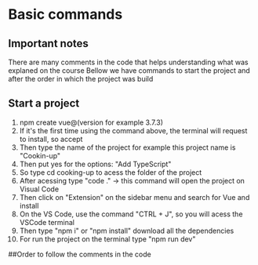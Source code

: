 # Basic commands

## Important notes
There are many comments in the code that helps understanding what was explaned on the course
Bellow we have commands to start the project and after the order in which the project was build 

## Start a project 
1. npm create vue@(version for example 3.7.3)
2. If it's the first time using the command above, the terminal will request to install, so accept
3. Then type the name of the project for example this project name is "Cookin-up"
4. Then put yes for the options: "Add TypeScript"
5. So type cd cooking-up to acess the folder of the project
6. After acessing type "code ." -> this command will open the project on Visual Code
7. Then click on "Extension" on the sidebar menu and search for Vue and install
8. On the VS Code, use the command "CTRL + J", so you will acess the VSCode terminal
9. Then type "npm i" or "npm install" download all the dependencies
10. For run the project on the terminal type "npm run dev"

##Order to follow the comments in the code
